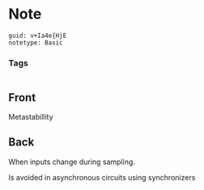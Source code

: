 # Note
```
guid: v+Ia4e{HjE
notetype: Basic
```

### Tags
```
```

## Front
Metastabillity

## Back
When inputs change during sampling.

Is avoided in asynchronous circuits using synchronizers

